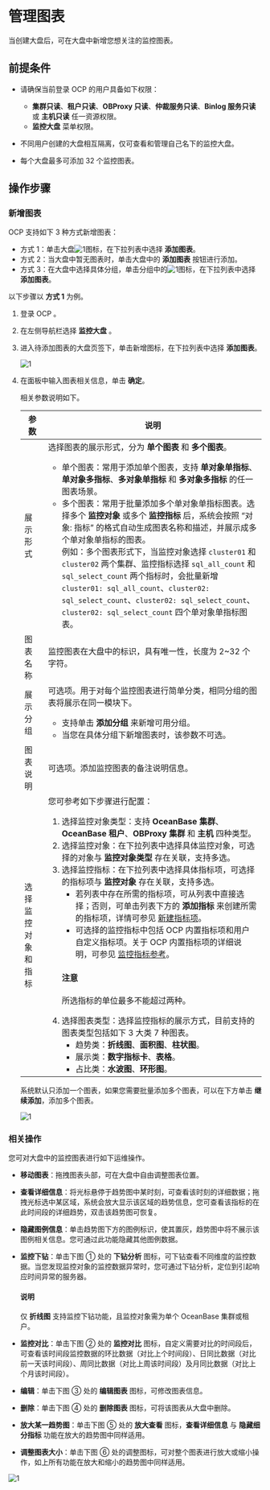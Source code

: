 # 管理图表

当创建大盘后，可在大盘中新增您想关注的监控图表。

## 前提条件

* 请确保当前登录 OCP 的用户具备如下权限：

  * **集群只读**、**租户只读**、**OBProxy 只读**、**仲裁服务只读**、**Binlog 服务只读** 或 **主机只读** 任一资源权限。
  * **监控大盘** 菜单权限。

* 不同用户创建的大盘相互隔离，仅可查看和管理自己名下的监控大盘。
* 每个大盘最多可添加 32 个监控图表。

## 操作步骤

### 新增图表

OCP 支持如下 3 种方式新增图表：

* 方式 1：单击大盘![1](https://obbusiness-private.oss-cn-shanghai.aliyuncs.com/doc/img/ocp/422/%E5%A4%A7%E7%9B%98%E6%96%B0%E5%A2%9E%E5%9B%BE%E8%A1%A8.png)图标，在下拉列表中选择 **添加图表**。
* 方式 2：当大盘中暂无图表时，单击大盘中的 **添加图表** 按钮进行添加。
* 方式 3：在大盘中选择具体分组，单击分组中的![1](https://obbusiness-private.oss-cn-shanghai.aliyuncs.com/doc/img/ocp/422/%E5%88%86%E7%BB%84%E6%96%B0%E5%A2%9E%E5%9B%BE%E8%A1%A8.png)图标，在下拉列表中选择 **添加图表**。

以下步骤以 **方式 1** 为例。

1. 登录 OCP 。

2. 在左侧导航栏选择 **监控大盘** 。

3. 进入待添加图表的大盘页签下，单击新增图标，在下拉列表中选择 **添加图表**。

    ![1](https://obbusiness-private.oss-cn-shanghai.aliyuncs.com/doc/img/ocp/422/%E6%B7%BB%E5%8A%A0%E5%9B%BE%E8%A1%A8%E6%96%B9%E5%BC%8F%E4%B8%80.png)

4. 在面板中输入图表相关信息，单击 **确定**。

    相关参数说明如下。

   |     参数  |  说明  |
   |---------------|---------|
   | 展示形式 | 选择图表的展示形式，分为 **单个图表** 和 **多个图表**。<ul><li>单个图表：常用于添加单个图表，支持 **单对象单指标**、**单对象多指标**、**多对象单指标** 和 **多对象多指标** 的任一图表场景。</li><li>多个图表：常用于批量添加多个单对象单指标图表。选择多个 **监控对象** 或多个 **监控指标** 后，系统会按照 “对象: 指标” 的格式自动生成图表名称和描述，并展示成多个单对象单指标的图表。</br>例如：多个图表形式下，当监控对象选择 `cluster01` 和 `cluster02` 两个集群、监控指标选择 `sql_all_count` 和 `sql_select_count` 两个指标时，会批量新增 `cluster01: sql_all_count`、`cluster02: sql_select_count`、`cluster02: sql_select_count`、`cluster02: sql_select_count` 四个单对象单指标图表。</li></ul>  |
   | 图表名称 | 监控图表在大盘中的标识，具有唯一性，长度为 2~32 个字符。  |
   | 展示分组 | 可选项。用于对每个监控图表进行简单分类，相同分组的图表将展示在同一模块下。<ul><li>支持单击 **添加分组** 来新增可用分组。</li><li>当您在具体分组下新增图表时，该参数不可选。</li></ul>  |
   | 图表说明 | 可选项。添加监控图表的备注说明信息。  |
   | 选择监控对象和指标 | 您可参考如下步骤进行配置：<ol><li>选择监控对象类型：支持 **OceanBase 集群**、**OceanBase 租户**、**OBProxy 集群** 和 **主机** 四种类型。</li><li>选择监控对象：在下拉列表中选择具体监控对象，可选择的对象与 **监控对象类型** 存在关联，支持多选。</li><li>选择监控指标：在下拉列表中选择具体指标项，可选择的指标项与 **监控对象** 存在关联，支持多选。<ul><li>若列表中存在所需的指标项，可从列表中直接选择；否则，可单击列表下方的 **添加指标** 来创建所需的指标项，详情可参见 [新建指标项](../880.manage-performance-monitoring/200.manage-custom-monitoring/300.manage-indicator-items/100.create-a-indicator-item.md)。</li><li>可选择的监控指标中包括 OCP 内置指标项和用户自定义指标项。关于 OCP 内置指标项的详细说明，可参见 [监控指标参考](../1900.reference-guide/300.monitoring-indicator-reference/100.overview-of-metrics.md)。</li></ul><main id="notice" type='notice'><h4>注意</h4><p>所选指标的单位最多不能超过两种。</p></main></li><li>选择图表类型：选择监控指标的展示方式，目前支持的图表类型包括如下 3 大类 7 种图表。<ul><li>趋势类：**折线图**、**面积图**、**柱状图**。</li><li>展示类：**数字指标卡**、**表格**。</li><li>占比类：**水波图**、**环形图**。</li></ul> </li></ol>  |

   系统默认只添加一个图表，如果您需要批量添加多个图表，可以在下方单击 **继续添加**，添加多个图表。

   ![1](https://obbusiness-private.oss-cn-shanghai.aliyuncs.com/doc/img/ocp/430/%E6%B7%BB%E5%8A%A0%E5%9B%BE%E8%A1%A8.png)

### 相关操作

您可对大盘中的监控图表进行如下运维操作。

* **移动图表**：拖拽图表头部，可在大盘中自由调整图表位置。
* **查看详细信息**：将光标悬停于趋势图中某时刻，可查看该时刻的详细数据；拖拽光标选中某区域，系统会放大显示该区域的趋势信息，您可查看该指标的在此时间段的详细趋势，双击该趋势图可恢复。
* **隐藏图例信息**：单击趋势图下方的图例标识，使其置灰，趋势图中将不展示该图例相关信息。您可通过此功能隐藏其他图例数据。
* **监控下钻**：单击下图 ① 处的 **下钻分析** 图标，可下钻查看不同维度的监控数据。当您发现监控对象的监控数据异常时，您可通过下钻分析，定位到引起响应时间异常的服务器。

    <main id="notice" type='explain'>
    <h4>说明</h4>
    <p>仅 <b>折线图</b> 支持监控下钻功能，且监控对象需为单个 OceanBase 集群或租户。</p>
    </main>

* **监控对比**：单击下图 ② 处的 **监控对比** 图标，自定义需要对比的时间段后，可查看该时间段监控数据的环比数据（对比上个时间段）、日同比数据（对比前一天该时间段）、周同比数据（对比上周该时间段）及月同比数据（对比上个月该时间段）。
* **编辑**：单击下图 ③ 处的 **编辑图表** 图标，可修改图表信息。
* **删除**：单击下图 ④ 处的 **删除图表** 图标，可将该图表从大盘中删除。
* **放大某一趋势图**：单击下图 ⑤ 处的 **放大查看** 图标，**查看详细信息** 与 **隐藏细分指标** 功能在放大的趋势图中同样适用。
* **调整图表大小**：单击下图 ⑥ 处的调整图标，可对整个图表进行放大或缩小操作，如上所有功能在放大和缩小的趋势图中同样适用。

![1](https://obbusiness-private.oss-cn-shanghai.aliyuncs.com/doc/img/ocp/422/%E7%AE%A1%E7%90%86%E5%9B%BE%E8%A1%A8.png)
